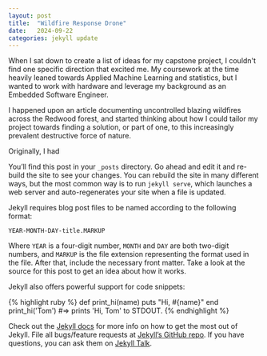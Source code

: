 ```yaml
---
layout: post
title:  "Wildfire Response Drone"
date:   2024-09-22
categories: jekyll update
---
```


When I sat down to create a list of ideas for my capstone project, I couldn't find one specific direction that excited me. My coursework at the time heavily leaned towards Applied Machine Learning and statistics, but I wanted to work with hardware and leverage my background as an Embedded Software Engineer. 

I happened upon an article documenting uncontrolled blazing wildfires across the Redwood forest, and started thinking about how I could tailor my project towards finding a solution, or part of one, to this increasingly prevalent destructive force of nature.

Originally, I had 

You’ll find this post in your `_posts` directory. Go ahead and edit it and re-build the site to see your changes. You can rebuild the site in many different ways, but the most common way is to run `jekyll serve`, which launches a web server and auto-regenerates your site when a file is updated.

Jekyll requires blog post files to be named according to the following format:

`YEAR-MONTH-DAY-title.MARKUP`

Where `YEAR` is a four-digit number, `MONTH` and `DAY` are both two-digit numbers, and `MARKUP` is the file extension representing the format used in the file. After that, include the necessary front matter. Take a look at the source for this post to get an idea about how it works.

Jekyll also offers powerful support for code snippets:

{% highlight ruby %}
def print_hi(name)
  puts "Hi, #{name}"
end
print_hi('Tom')
#=> prints 'Hi, Tom' to STDOUT.
{% endhighlight %}

Check out the [Jekyll docs][jekyll-docs] for more info on how to get the most out of Jekyll. File all bugs/feature requests at [Jekyll’s GitHub repo][jekyll-gh]. If you have questions, you can ask them on [Jekyll Talk][jekyll-talk].

[jekyll-docs]: https://jekyllrb.com/docs/home
[jekyll-gh]:   https://github.com/jekyll/jekyll
[jekyll-talk]: https://talk.jekyllrb.com/
